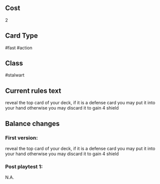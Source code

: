 ## Cost
2
## Card Type
#fast #action 
## Class
#stalwart 
## Current rules text
reveal the top card of your deck, if it is a defense card you may put it into your hand otherwise you may discard it to gain 4 shield
## Balance changes
### First version:
reveal the top card of your deck, if it is a defense card you may put it into your hand otherwise you may discard it to gain 4 shield
### Post playtest 1:
N.A.